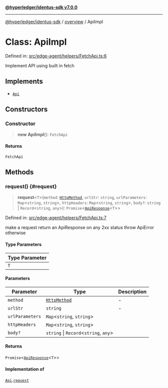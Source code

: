 [**@hyperledger/identus-sdk v7.0.0**](../../README.md)

***

[@hyperledger/identus-sdk](../../README.md) / [overview](../README.md) / ApiImpl

# Class: ApiImpl

Defined in: [src/edge-agent/helpers/FetchApi.ts:6](https://github.com/hyperledger/identus-edge-agent-sdk-ts/blob/96423ee84b124a31ce63036d9d623d1cb73a13c2/src/edge-agent/helpers/FetchApi.ts#L6)

Implement API using built in fetch

## Implements

- [`Api`](../namespaces/Domain/interfaces/Api.md)

## Constructors

### Constructor

> **new ApiImpl**(): `FetchApi`

#### Returns

`FetchApi`

## Methods

### request() {#request}

> **request**\<`T`\>(`method`: [`HttpMethod`](../namespaces/Domain/type-aliases/HttpMethod.md), `urlStr`: `string`, `urlParameters`: `Map`\<`string`, `string`\>, `httpHeaders`: `Map`\<`string`, `string`\>, `body?`: `string` \| `Record`\<`string`, `any`\>): `Promise`\<[`ApiResponse`](../namespaces/Domain/classes/ApiResponse.md)\<`T`\>\>

Defined in: [src/edge-agent/helpers/FetchApi.ts:7](https://github.com/hyperledger/identus-edge-agent-sdk-ts/blob/96423ee84b124a31ce63036d9d623d1cb73a13c2/src/edge-agent/helpers/FetchApi.ts#L7)

make a request
return an ApiResponse on any 2xx status
throw ApiError otherwise

#### Type Parameters

| Type Parameter |
| ------ |
| `T` |

#### Parameters

| Parameter | Type | Description |
| ------ | ------ | ------ |
| `method` | [`HttpMethod`](../namespaces/Domain/type-aliases/HttpMethod.md) | - |
| `urlStr` | `string` | - |
| `urlParameters` | `Map`\<`string`, `string`\> |  |
| `httpHeaders` | `Map`\<`string`, `string`\> |  |
| `body?` | `string` \| `Record`\<`string`, `any`\> |  |

#### Returns

`Promise`\<[`ApiResponse`](../namespaces/Domain/classes/ApiResponse.md)\<`T`\>\>

#### Implementation of

[`Api`](../namespaces/Domain/interfaces/Api.md).[`request`](../namespaces/Domain/interfaces/Api.md#request)
